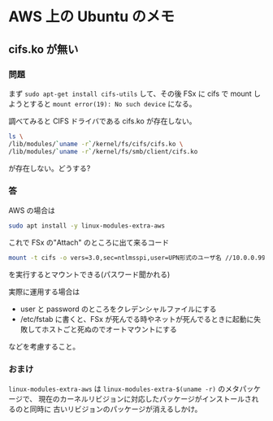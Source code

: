 # AWS 上の Ubuntu のメモ

## cifs.ko が無い

### 問題

まず `sudo apt-get install cifs-utils` して、その後
FSx に cifs で mount しようとすると
`mount error(19): No such device` になる。

調べてみると CIFS ドライバである cifs.ko が存在しない。

```sh
ls \
/lib/modules/`uname -r`/kernel/fs/cifs/cifs.ko \
/lib/modules/`uname -r`/kernel/fs/smb/client/cifs.ko
```

が存在しない。どうする?

### 答

AWS の場合は

```sh
sudo apt install -y linux-modules-extra-aws
```

これで FSx の"Attach" のところに出て来るコード

```sh
mount -t cifs -o vers=3.0,sec=ntlmsspi,user=UPN形式のユーザ名 //10.0.0.999/share /mnt/fsx
```

を実行するとマウントできる(パスワード聞かれる)

実際に運用する場合は

- user と password のところをクレデンシャルファイルにする
- /etc/fstab に書くと、FSx が死んでる時やネットが死んでるときに起動に失敗してホストごと死ぬのでオートマウントにする

などを考慮すること。

### おまけ

`linux-modules-extra-aws` は
`linux-modules-extra-$(uname -r)` のメタパッケージで、
現在のカーネルリビジョンに対応したパッケージがインストールされるのと同時に
古いリビジョンのパッケージが消えるしかけ。
